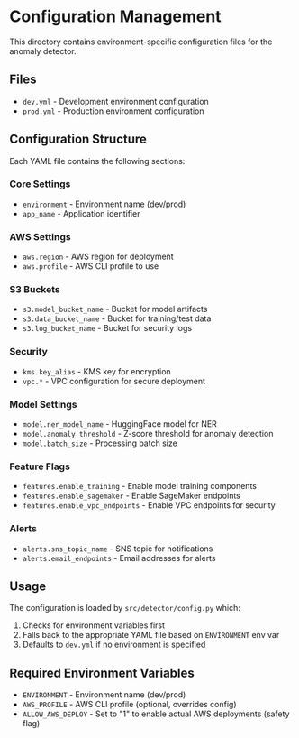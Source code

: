 # Configuration Management

This directory contains environment-specific configuration files for the anomaly detector.

## Files

- `dev.yml` - Development environment configuration
- `prod.yml` - Production environment configuration

## Configuration Structure

Each YAML file contains the following sections:

### Core Settings
- `environment` - Environment name (dev/prod)
- `app_name` - Application identifier

### AWS Settings
- `aws.region` - AWS region for deployment
- `aws.profile` - AWS CLI profile to use

### S3 Buckets
- `s3.model_bucket_name` - Bucket for model artifacts
- `s3.data_bucket_name` - Bucket for training/test data
- `s3.log_bucket_name` - Bucket for security logs

### Security
- `kms.key_alias` - KMS key for encryption
- `vpc.*` - VPC configuration for secure deployment

### Model Settings
- `model.ner_model_name` - HuggingFace model for NER
- `model.anomaly_threshold` - Z-score threshold for anomaly detection
- `model.batch_size` - Processing batch size

### Feature Flags
- `features.enable_training` - Enable model training components
- `features.enable_sagemaker` - Enable SageMaker endpoints
- `features.enable_vpc_endpoints` - Enable VPC endpoints for security

### Alerts
- `alerts.sns_topic_name` - SNS topic for notifications
- `alerts.email_endpoints` - Email addresses for alerts

## Usage

The configuration is loaded by `src/detector/config.py` which:
1. Checks for environment variables first
2. Falls back to the appropriate YAML file based on `ENVIRONMENT` env var
3. Defaults to `dev.yml` if no environment is specified

## Required Environment Variables

- `ENVIRONMENT` - Environment name (dev/prod)
- `AWS_PROFILE` - AWS CLI profile (optional, overrides config)
- `ALLOW_AWS_DEPLOY` - Set to "1" to enable actual AWS deployments (safety flag)